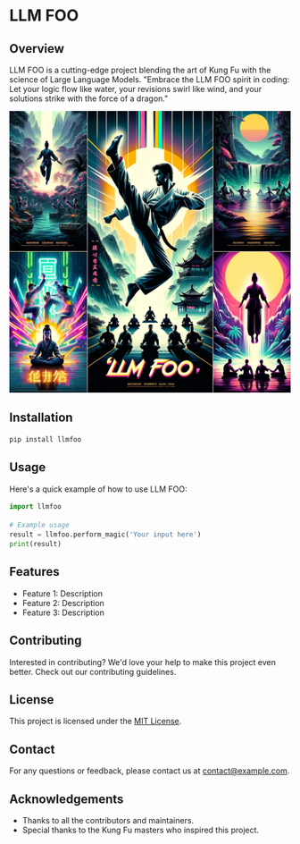 # LLM FOO

## Overview
LLM FOO is a cutting-edge project blending the art of Kung Fu with the science of Large Language Models. "Embrace the LLM FOO spirit in coding: Let your logic flow like water, your revisions swirl like wind, and your solutions strike with the force of a dragon."

![LLM FOO - Kung Foo](llmfoo.webp)

## Installation
```bash
pip install llmfoo
```

## Usage
Here's a quick example of how to use LLM FOO:
```python
import llmfoo

# Example usage
result = llmfoo.perform_magic('Your input here')
print(result)
```

## Features
- Feature 1: Description
- Feature 2: Description
- Feature 3: Description

## Contributing
Interested in contributing? We'd love your help to make this project even better. Check out our contributing guidelines.

## License
This project is licensed under the [MIT License](LICENSE).

## Contact
For any questions or feedback, please contact us at contact@example.com.

## Acknowledgements
- Thanks to all the contributors and maintainers.
- Special thanks to the Kung Fu masters who inspired this project.
